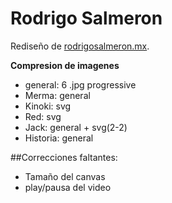 Rodrigo Salmeron
====

Rediseño de [rodrigosalmeron.mx](http://rodrigosalmeron.mx).

**Compresion de imagenes**
- general: 6 .jpg progressive
- Merma: general
- Kinoki: svg
- Red: svg
- Jack: general + svg(2-2)
- Historia: general

##Correcciones faltantes:
- Tamaño del canvas
- play/pausa del video
